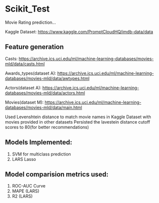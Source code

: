 # Scikit_Test

Movie Rating prediction...

Kaggle Dataset: https://www.kaggle.com/PromptCloudHQ/imdb-data/data

## Feature generation
 
Casts: https://archive.ics.uci.edu/ml/machine-learning-databases/movies-mld/data/casts.html

Awards_types(dataset A): https://archive.ics.uci.edu/ml/machine-learning-databases/movies-mld/data/awtypes.html

Actors(dataset A): https://archive.ics.uci.edu/ml/machine-learning-databases/movies-mld/data/actors.html

Movies(dataset M): https://archive.ics.uci.edu/ml/machine-learning-databases/movies-mld/data/main.html

Used Levenshtein distance to match movie names in Kaggle Dataset with movies provided in other datasets
Persisted the lavestein distance cutoff scores to 80(for better recommendations)

## Models Implemented:
1. SVM for multiclass prediction
2. LARS Lasso

## Model comparision metrics used: 
1. ROC-AUC Curve
2. MAPE (LARS)
3. R2 (LARS)
